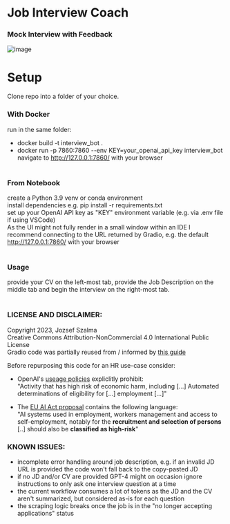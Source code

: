 # Job Interview Coach
### Mock Interview with Feedback

![image](https://github.com/jozsefszalma/interview_coach_GPT-4/assets/96535232/c43b59c5-590f-4a81-a1f9-bdea7dc50c69)


# Setup
Clone repo into a folder of your choice.<br>

### With Docker
run in the same folder: <br>
* docker build -t interview_bot . 
* docker run -p 7860:7860 --env KEY=your_openai_api_key interview_bot <br>
navigate to http://127.0.0.1:7860/ with your browser <br><br>

### From Notebook
create a Python 3.9 venv or conda environment <br>
install dependencies e.g. pip install -r requirements.txt <br>
set up your OpenAI API key as "KEY" environment variable (e.g. via .env file if using VSCode) <br>
As the UI might not fully render in a small window within an IDE I recommend connecting to the URL returned by Gradio, e.g. the default http://127.0.0.1:7860/ with your browser <br><br>

### Usage
provide your CV on the left-most tab, provide the Job Description on the middle tab and begin the interview on the right-most tab. <br><br>


### LICENSE AND DISCLAIMER:
Copyright 2023, Jozsef Szalma<br>
Creative Commons Attribution-NonCommercial 4.0 International Public License <br>
Gradio code was partially reused from / informed by [this guide](https://www.gradio.app/guides/creating-a-chatbot-fast)

Before repurposing this code for an HR use-case consider: <br>
* OpenAI's [useage policies](https://openai.com/policies/usage-policies) expliclitly prohibit:<br>
"Activity that has high risk of economic harm, including [...] Automated determinations of eligibility for [...] employment [...]" <br>

* The [EU AI Act proposal](https://eur-lex.europa.eu/resource.html?uri=cellar:e0649735-a372-11eb-9585-01aa75ed71a1.0001.02/DOC_1&format=PDF) contains the following language:<br>
"AI systems used in employment, workers management and access to self-employment,
notably for the <b>recruitment and selection of persons</b> [..] should also be <b>classified as high-risk</b>"

### KNOWN ISSUES:
* incomplete error handling around job description, e.g. if an invalid JD URL is provided the code won't fall back to the copy-pasted JD
* if no JD and/or CV are provided GPT-4 might on occasion ignore instructions to only ask one interview question at a time
* the current workflow consumes a lot of tokens as the JD and the CV aren't summarized, but considered as-is for each question
* the scraping logic breaks once the job is in the "no longer accepting applications" status
